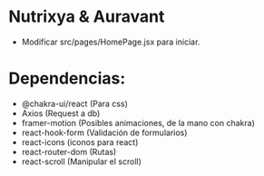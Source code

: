 # Nutrixya & Auravant

- Modificar src/pages/HomePage.jsx para iniciar.

# Dependencias:

- @chakra-ui/react (Para css)
- Axios (Request a db)
- framer-motion (Posibles animaciones, de la mano con chakra)
- react-hook-form (Validación de formularios)
- react-icons (iconos para react)
- react-router-dom (Rutas)
- react-scroll (Manipular el scroll)

 <!-- <link rel="preconnect" href="https://fonts.googleapis.com" />
    <link rel="preconnect" href="https://fonts.gstatic.com" crossorigin />
    <link
      href="https://fonts.googleapis.com/css2?family=Nixie+One&display=swap"
      rel="stylesheet"
    /> -->
